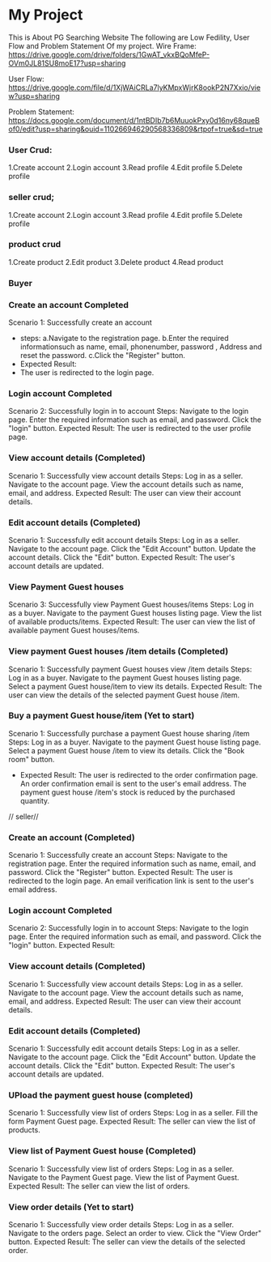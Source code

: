# 



<h1> My Project </h1>

This is About PG Searching Website
The following are Low Fedility, User Flow and Problem Statement Of my project.
  Wire Frame: https://drive.google.com/drive/folders/1GwAT_vkxBQoMfeP-OVm0JL81SU8moE17?usp=sharing
  
  User Flow: https://drive.google.com/file/d/1XjWAiCRLa7lyKMpxWjrK8ookP2N7Xxio/view?usp=sharing
  
  Problem Statement:  https://docs.google.com/document/d/1ntBDIb7b6MuuokPxy0d16ny68queBof0/edit?usp=sharing&ouid=110266946290568336809&rtpof=true&sd=true

  ### User Crud:
  1.Create account
  2.Login  account
  3.Read profile 
  4.Edit profile
  5.Delete profile

  ### seller crud;
  1.Create account
  2.Login  account
  3.Read profile 
  4.Edit profile
  5.Delete profile

 ### product crud
 1.Create product
 2.Edit product
 3.Delete product
 4.Read product


  ### Buyer
  ### Create an account  Completed

 Scenario 1: Successfully create an account
 * steps:
 a.Navigate to the registration page.
 b.Enter the required informationsuch as name, 
 email, phonenumber, password , Address and  
  reset the password.
 c.Click the "Register" button.
 * Expected Result:
 * The user is redirected to the login page.


### Login account Completed

Scenario 2: Successfully login in to account
Steps:
Navigate to the login page.
Enter the required information such as email, and password.
Click the "login" button.
Expected Result:
The user is redirected to the user profile page.

 ### View account details (Completed)

Scenario 1: Successfully view account details
Steps:
Log in as a seller.
Navigate to the account page.
View the account details such as name, email, and address.
Expected Result:
The user can view their account details.


### Edit account details (Completed)
Scenario 1: Successfully edit account details
Steps:
Log in as a seller.
Navigate to the account page.
Click the "Edit Account" button.
Update the account details.
Click the "Edit" button.
Expected Result:
The user's account details are updated.




### View Payment Guest houses 
Scenario 3: Successfully view Payment Guest houses/items
Steps:
Log in as a buyer.
Navigate to the payment Guest houses listing page.
View the list of available products/items.
Expected Result:
The user can view the list of available 
payment Guest houses/items.


### View payment Guest houses /item details  (Completed)
Scenario 1: Successfully payment Guest houses 
view /item details
Steps:
Log in as a buyer.
Navigate to the payment Guest houses listing 
page.
Select a payment Guest house/item to view its details.
Expected Result:
The user can view the details of the selected payment Guest house /item.


### Buy a payment Guest house/item (Yet to start)
Scenario 1: Successfully purchase a payment Guest house sharing /item
Steps:
Log in as a buyer.
Navigate to the payment Guest house listing page.
Select a  payment Guest house /item to view its details.
Click the "Book room" button.

* Expected Result:
The user is redirected to the order confirmation page.
An order confirmation email is sent to the user's email address.
The payment guest house /item's stock is 
reduced by the purchased quantity.



// seller//

### Create an account (Completed)

Scenario 1: Successfully create an account
Steps:
Navigate to the registration page.
Enter the required information such as name, email, and password.
Click the "Register" button.
Expected Result:
The user is redirected to the login page.
An email verification link is sent to the user's email address.


### Login account Completed

Scenario 2: Successfully login in to account
Steps:
Navigate to the login page.
Enter the required information such as email, and password.
Click the "login" button.
Expected Result:



### View account details (Completed)

Scenario 1: Successfully view account details
Steps:
Log in as a seller.
Navigate to the account page.
View the account details such as name, email, and address.
Expected Result:
The user can view their account details.


### Edit account details (Completed)
Scenario 1: Successfully edit account details
Steps:
Log in as a seller.
Navigate to the account page.
Click the "Edit Account" button.
Update the account details.
Click the "Edit" button.
Expected Result:
The user's account details are updated.

### UPload the payment guest house (completed)
Scenario 1: Successfully view list of orders
Steps:
Log in as a seller.
Fill the form Payment Guest page.
Expected Result:
The seller can view the list of products.


### View list of Payment Guest house (Completed)
Scenario 1: Successfully view list of orders
Steps:
Log in as a seller.
Navigate to the Payment Guest page.
View the list of Payment Guest.
Expected Result:
The seller can view the list of orders.


### View order details (Yet to start)
Scenario 1: Successfully view order details
Steps:
Log in as a seller.
Navigate to the orders page.
Select an order to view.
Click the "View Order" button.
Expected Result:
The seller can view the details of the selected order.
